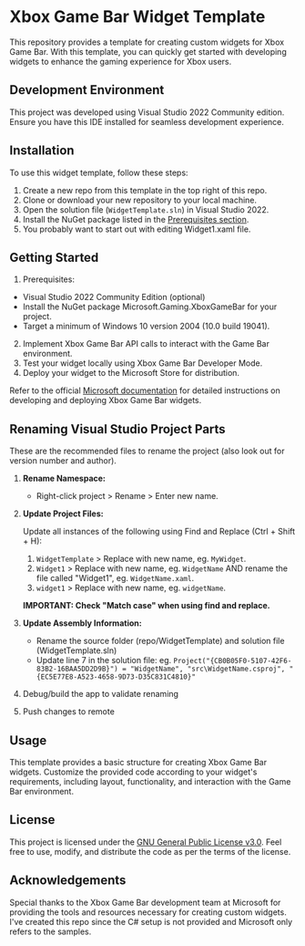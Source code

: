 # Xbox Game Bar Widget Template

This repository provides a template for creating custom widgets for Xbox Game Bar. With this template, you can quickly get started with developing widgets to enhance the gaming experience for Xbox users.

## Development Environment

This project was developed using Visual Studio 2022 Community edition. Ensure you have this IDE installed for seamless development experience.

## Installation

To use this widget template, follow these steps:

1. Create a new repo from this template in the top right of this repo.
2. Clone or download your new repository to your local machine.
3. Open the solution file (`WidgetTemplate.sln`) in Visual Studio 2022.
4. Install the NuGet package listed in the [Prerequisites section](https://github.com/meltyli/WidgetTemplate/edit/master/README.md#getting-started).
5. You probably want to start out with editing Widget1.xaml file.

## Getting Started

1. Prerequisites:
- Visual Studio 2022 Community Edition (optional)
- Install the NuGet package Microsoft.Gaming.XboxGameBar for your project.
- Target a minimum of Windows 10 version 2004 (10.0 build 19041).
2. Implement Xbox Game Bar API calls to interact with the Game Bar environment.
3. Test your widget locally using Xbox Game Bar Developer Mode.
4. Deploy your widget to the Microsoft Store for distribution.

Refer to the official [Microsoft documentation](https://docs.microsoft.com/en-us/gaming/game-bar/) for detailed instructions on developing and deploying Xbox Game Bar widgets.

## Renaming Visual Studio Project Parts

These are the recommended files to rename the project (also look out for version number and author).

1. **Rename Namespace:**
   - Right-click project > Rename > Enter new name.

2. **Update Project Files:**

   Update all instances of the following using Find and Replace (Ctrl + Shift + H):
   1. `WidgetTemplate` > Replace with new name, eg. `MyWidget`.
   2. `Widget1` > Replace with new name, eg. `WidgetName` AND rename the file called "Widget1", eg. `WidgetName.xaml`.
   3. `widget1` > Replace with new name, eg. `widgetName`.
  
   **IMPORTANT: Check "Match case" when using find and replace.**

4. **Update Assembly Information:**
   - Rename the source folder (repo/WidgetTemplate) and solution file (WidgetTemplate.sln)
   - Update line 7 in the solution file: eg. `Project("{CB0B05F0-5107-42F6-83B2-16BAA5DD2D9B}") = "WidgetName", "src\WidgetName.csproj", "{EC5E77E8-A523-4658-9D73-D35C831C4810}"`
  
5. Debug/build the app to validate renaming
6. Push changes to remote

## Usage

This template provides a basic structure for creating Xbox Game Bar widgets. Customize the provided code according to your widget's requirements, including layout, functionality, and interaction with the Game Bar environment.

## License

This project is licensed under the [GNU General Public License v3.0](LICENSE). Feel free to use, modify, and distribute the code as per the terms of the license.

## Acknowledgements

Special thanks to the Xbox Game Bar development team at Microsoft for providing the tools and resources necessary for creating custom widgets. I've created this repo since the C# setup is not provided and Microsoft only refers to the samples.
